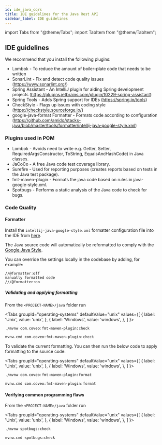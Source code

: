 ```yaml
---
id: ide_java_cqrs
title: IDE guidelines for the Java Rest API
sidebar_label: IDE guidelines
---
```


import Tabs from "@theme/Tabs";
import TabItem from "@theme/TabItem";

## IDE guidelines

We recommend that you install the following plugins:

- Lombok - To reduce the amount of boiler-plate code that needs to be written
- SonarLint - Fix and detect code quality issues (<https://www.sonarlint.org/>)
- Spring Assistant - An IntelliJ plugin for aiding Spring development projects (<https://plugins.jetbrains.com/plugin/10229-spring-assistant>)
- Spring Tools - Adds Spring support for IDEs (<https://spring.io/tools>)
- CheckStyle - Flags up issues with coding style (<https://checkstyle.sourceforge.io/>)
- google-java-format Formatter - Formats code according to configuration (<https://github.com/amido/stacks-java/blob/master/tools/formatter/intellij-java-google-style.xml>)

### Plugins used in POM

- Lombok - Avoids need to write e.g. Getter, Setter, RequiredArgsConstructor, ToString, EqualsAndHashCode) in Java classes.
- JaCoCo - A free Java code test coverage library.
- Surefire - Used for reporting purposes (creates reports based on tests in the Java test package).
- fmt-maven-plugin - Formats the java code based on rules in java-google-style.xml.
- Spotbugs - Performs a static analysis of the Java code to check for bugs.

### Code Quality

#### Formatter

Install the `intellij-java-google-style.xml` formatter configuration file into the IDE from [here](https://github.com/amido/stacks-java/blob/master/tools/formatter/intellij-java-google-style.xml).

The Java source code will automatically be reformatted to comply with the [Google Java Style](https://google.github.io/styleguide/javaguide.html).

You can override the settings locally in the codebase by adding, for example:

```text
//@formatter:off
manually formatted code
///@formatter:on
```

##### Validating and applying formatting

From the `<PROJECT-NAME>/java` folder run

 <Tabs
   groupId="operating-systems"
   defaultValue="unix"
   values={[
     { label: 'Unix', value: 'unix', },
     { label: 'Windows', value: 'windows', },
   ]
 }>
  <TabItem value="unix">

  ```bash
  ./mvnw com.coveo:fmt-maven-plugin:check
  ```

  </TabItem>
  <TabItem value="windows">

  ```bash
  mvnw.cmd com.coveo:fmt-maven-plugin:check
  ```

  </TabItem>
 </Tabs>

To validate the current formatting. You can then run the below code to apply formatting to the
source code.

 <Tabs
   groupId="operating-systems"
   defaultValue="unix"
   values={[
     { label: 'Unix', value: 'unix', },
     { label: 'Windows', value: 'windows', },
   ]
 }>
  <TabItem value="unix">

  ```bash
  ./mvnw com.coveo:fmt-maven-plugin:format
  ```

  </TabItem>
  <TabItem value="windows">

  ```bash
  mvnw.cmd com.coveo:fmt-maven-plugin:format
  ```

  </TabItem>
 </Tabs>

#### Verifying common programming flaws

From the `<PROJECT-NAME>/java` folder run

 <Tabs
   groupId="operating-systems"
   defaultValue="unix"
   values={[
     { label: 'Unix', value: 'unix', },
     { label: 'Windows', value: 'windows', },
   ]
 }>
  <TabItem value="unix">

  ```bash
  ./mvnw spotbugs:check
  ```

  </TabItem>

  <TabItem value="windows">

  ```bash
  mvnw.cmd spotbugs:check
  ```

  </TabItem>
 </Tabs>
